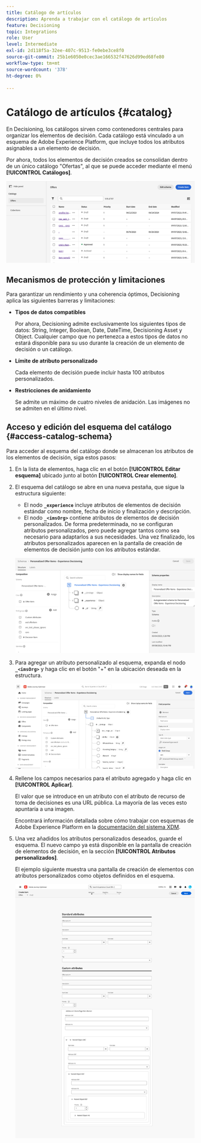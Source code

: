 ```yaml
---
title: Catálogo de artículos
description: Aprenda a trabajar con el catálogo de artículos
feature: Decisioning
topic: Integrations
role: User
level: Intermediate
exl-id: 2d118f5a-32ee-407c-9513-fe0ebe3ce8f0
source-git-commit: 25b1e6050e0cec3ae166532f47626d99ed68fe80
workflow-type: tm+mt
source-wordcount: '378'
ht-degree: 0%

---
```


# Catálogo de artículos {#catalog}

En Decisioning, los catálogos sirven como contenedores centrales para organizar los elementos de decisión. Cada catálogo está vinculado a un esquema de Adobe Experience Platform, que incluye todos los atributos asignables a un elemento de decisión.

Por ahora, todos los elementos de decisión creados se consolidan dentro de un único catálogo &quot;Ofertas&quot;, al que se puede acceder mediante el menú **[!UICONTROL Catálogos]**.

![](assets/catalogs-list.png)

## Mecanismos de protección y limitaciones

Para garantizar un rendimiento y una coherencia óptimos, Decisioning aplica las siguientes barreras y limitaciones:

* **Tipos de datos compatibles**

  Por ahora, Decisioning admite exclusivamente los siguientes tipos de datos: String, Integer, Boolean, Date, DateTime, Decisioning Asset y Object. Cualquier campo que no pertenezca a estos tipos de datos no estará disponible para su uso durante la creación de un elemento de decisión o un catálogo.


* **Límite de atributo personalizado**

  Cada elemento de decisión puede incluir hasta 100 atributos personalizados.

* **Restricciones de anidamiento**

  Se admite un máximo de cuatro niveles de anidación. Las imágenes no se admiten en el último nivel.

## Acceso y edición del esquema del catálogo {#access-catalog-schema}

Para acceder al esquema del catálogo donde se almacenan los atributos de los elementos de decisión, siga estos pasos:

1. En la lista de elementos, haga clic en el botón **[!UICONTROL Editar esquema]** ubicado junto al botón **[!UICONTROL Crear elemento]**.

1. El esquema del catálogo se abre en una nueva pestaña, que sigue la estructura siguiente:

   * El nodo **`_experience`** incluye atributos de elementos de decisión estándar como nombre, fecha de inicio y finalización y descripción.
   * El nodo **`_<imsOrg>`** contiene atributos de elementos de decisión personalizados. De forma predeterminada, no se configuran atributos personalizados, pero puede agregar tantos como sea necesario para adaptarlos a sus necesidades. Una vez finalizado, los atributos personalizados aparecen en la pantalla de creación de elementos de decisión junto con los atributos estándar.

   ![](assets/catalogs-schema.png)

1. Para agregar un atributo personalizado al esquema, expanda el nodo **`_<imsOrg>`** y haga clic en el botón &quot;+&quot; en la ubicación deseada en la estructura.

   ![](assets/catalogs-add.png)

1. Rellene los campos necesarios para el atributo agregado y haga clic en **[!UICONTROL Aplicar]**.

   El valor que se introduce en un atributo con el atributo de recurso de toma de decisiones es una URL pública. La mayoría de las veces esto apuntaría a una imagen.

   Encontrará información detallada sobre cómo trabajar con esquemas de Adobe Experience Platform en la [documentación del sistema XDM](https://experienceleague.adobe.com/docs/experience-platform/xdm/ui/overview.html?lang=es).

1. Una vez añadidos los atributos personalizados deseados, guarde el esquema. El nuevo campo ya está disponible en la pantalla de creación de elementos de decisión, en la sección **[!UICONTROL Atributos personalizados]**.


   El ejemplo siguiente muestra una pantalla de creación de elementos con atributos personalizados como objetos definidos en el esquema.

   ![](assets/custom-attributes.png)


